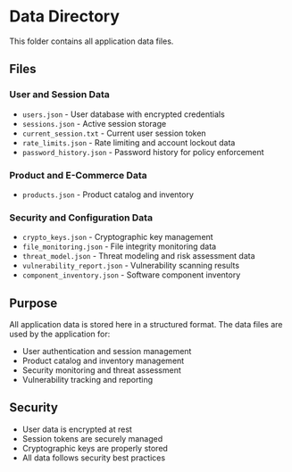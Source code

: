 # Data Directory

This folder contains all application data files.

## Files

### User and Session Data
- `users.json` - User database with encrypted credentials
- `sessions.json` - Active session storage
- `current_session.txt` - Current user session token
- `rate_limits.json` - Rate limiting and account lockout data
- `password_history.json` - Password history for policy enforcement

### Product and E-Commerce Data
- `products.json` - Product catalog and inventory

### Security and Configuration Data
- `crypto_keys.json` - Cryptographic key management
- `file_monitoring.json` - File integrity monitoring data
- `threat_model.json` - Threat modeling and risk assessment data
- `vulnerability_report.json` - Vulnerability scanning results
- `component_inventory.json` - Software component inventory

## Purpose

All application data is stored here in a structured format. The data files are used by the application for:
- User authentication and session management
- Product catalog and inventory management
- Security monitoring and threat assessment
- Vulnerability tracking and reporting

## Security

- User data is encrypted at rest
- Session tokens are securely managed
- Cryptographic keys are properly stored
- All data follows security best practices 